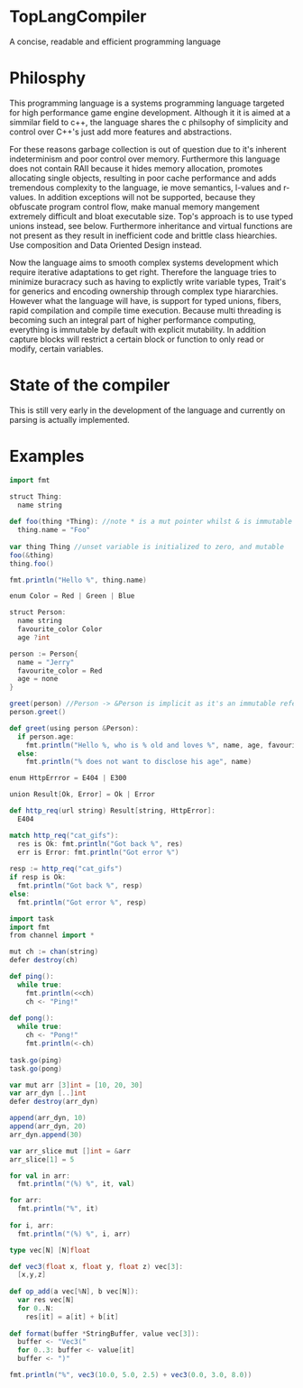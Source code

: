 # TopLangCompiler
A concise, readable and efficient programming language

# Philosphy
This programming language is a systems programming language targeted for high performance game engine development. Although it it is aimed at a simmilar field to c++, the language shares the c philsophy of simplicity and control over C++'s just add more features and abstractions. 

For these reasons garbage collection is out of question due to it's inherent indeterminism and poor control over memory. Furthermore this language does not contain RAII because it hides memory allocation, promotes allocating single objects, resulting in poor cache performance and adds tremendous complexity to the language, ie move semantics, l-values and r-values. In addition exceptions will not be supported, because they obfuscate program control flow, make manual memory mangement extremely difficult and bloat executable size. Top's approach is to use typed unions instead, see below. Furthermore inheritance and virtual functions are not present as they result in inefficient code and brittle class hiearchies. Use composition and Data Oriented Design instead. 

Now the language aims to smooth complex systems development which require iterative adaptations to get right. Therefore the language tries to minimize buracracy such as having to explictly write variable types, Trait's for generics and encoding ownership through complex type hiararchies. However what the language will have, is support for typed unions, fibers, rapid compilation and compile time execution. Because multi threading is becoming such an integral part of higher performance computing, everything is immutable by default with explicit mutability. In addition capture blocks will restrict a certain block or function to only read or modify, certain variables.

# State of the compiler

This is still very early in the development of the language and currently on parsing is actually implemented.

# Examples

```scala
import fmt

struct Thing:
  name string
  
def foo(thing *Thing): //note * is a mut pointer whilst & is immutable
  thing.name = "Foo"
  
var thing Thing //unset variable is initialized to zero, and mutable
foo(&thing)
thing.foo()

fmt.println("Hello %", thing.name) 
```

```scala
enum Color = Red | Green | Blue

struct Person:
  name string
  favourite_color Color
  age ?int

person := Person{
  name = "Jerry"
  favourite_color = Red
  age = none
}

greet(person) //Person -> &Person is implicit as it's an immutable reference
person.greet()

def greet(using person &Person):
  if person.age:
    fmt.println("Hello %, who is % old and loves %", name, age, favourite_color)
  else:
    fmt.println("% does not want to disclose his age", name)
```

```scala
enum HttpErrror = E404 | E300

union Result[Ok, Error] = Ok | Error

def http_req(url string) Result[string, HttpError]:
  E404

match http_req("cat_gifs"):
  res is Ok: fmt.println("Got back %", res)
  err is Error: fmt.println("Got error %")
    
resp := http_req("cat_gifs")
if resp is Ok:
  fmt.println("Got back %", resp)
else:
  fmt.println("Got error %", resp)
```

```scala
import task
import fmt
from channel import *

mut ch := chan(string)
defer destroy(ch)

def ping():
  while true:
    fmt.println(<<ch)
    ch <- "Ping!"
  
def pong():
  while true:
    ch <- "Pong!"
    fmt.println(<-ch)
    
task.go(ping)
task.go(pong)
```

```scala
var mut arr [3]int = [10, 20, 30]
var arr_dyn [..]int 
defer destroy(arr_dyn)

append(arr_dyn, 10)
append(arr_dyn, 20)
arr_dyn.append(30)

var arr_slice mut []int = &arr
arr_slice[1] = 5

for val in arr:
  fmt.println("(%) %", it, val)

for arr:
  fmt.println("%", it)
  
for i, arr:
  fmt.println("(%) %", i, arr)
```

```scala
type vec[N] [N]float

def vec3(float x, float y, float z) vec[3]:
  [x,y,z]
   
def op_add(a vec[%N], b vec[N]):
  var res vec[N] 
  for 0..N:
    res[it] = a[it] + b[it]
   
def format(buffer *StringBuffer, value vec[3]):
  buffer <- "Vec3("
  for 0..3: buffer <- value[it]
  buffer <- ")"

fmt.println("%", vec3(10.0, 5.0, 2.5) + vec3(0.0, 3.0, 8.0))
```

